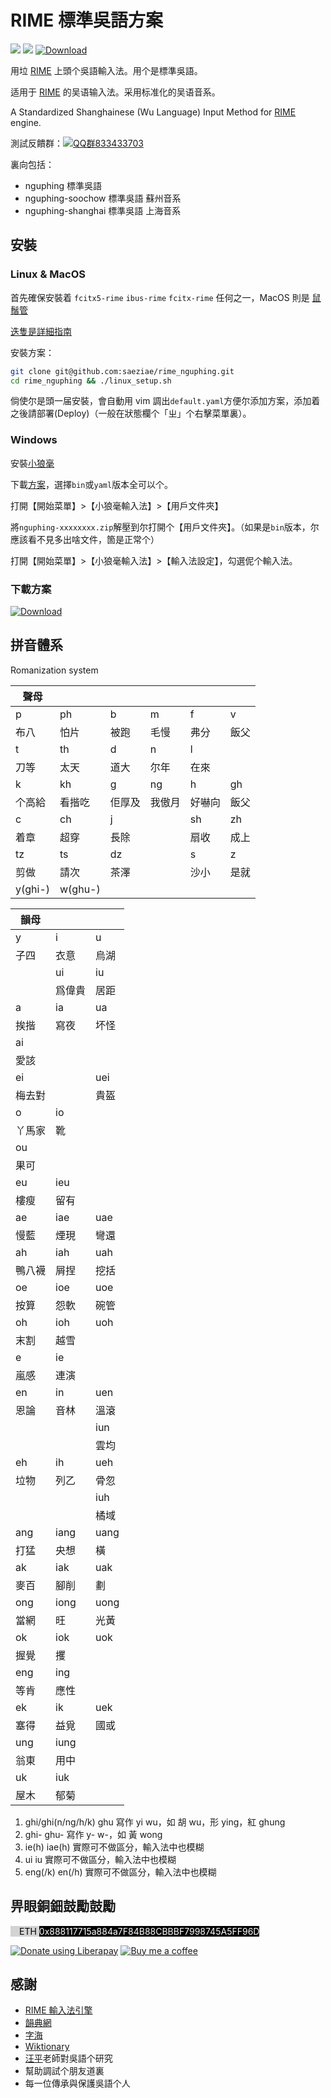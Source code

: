 # RIME 標準吳語方案

![](https://img.shields.io/github/license/saeziae/rime_nguphing?style=flat-square)
![](https://img.shields.io/github/v/release/saeziae/rime_nguphing?style=flat-square)
[![Download](https://img.shields.io/github/downloads/saeziae/rime_nguphing/total?style=flat-square)](https://github.com/saeziae/rime_nguphing/releases/latest)

用垃 [RIME](https://rime.im/) 上頭个吳語輸入法。用个是標準吳語。

适用于 [RIME](https://rime.im/) 的吴语输入法。采用标准化的吴语音系。

A Standardized Shanghainese (Wu Language) Input Method for [RIME](https://rime.im/) engine.

測試反饋群：[![QQ群833433703](https://img.shields.io/static/v1?color=blue&label=QQ群&logo=Tencent+QQ&message=833433703&style=flat-square)](https://jq.qq.com/?_wv=1027&k=TP5MKGCC)

裏向包括：

- nguphing 標準吳語
- nguphing-soochow 標準吳語 蘇州音系
- nguphing-shanghai 標準吳語 上海音系

## 安裝

### Linux & MacOS

首先確保安裝着 `fcitx5-rime` `ibus-rime` `fcitx-rime` 任何之一，MacOS 則是 [鼠鬚管](https://github.com/rime/squirrel/releases/latest)

[迭隻是詳細指南](https://github.com/rime/home/wiki/CustomizationGuide)

安裝方案：

```sh
git clone git@github.com:saeziae/rime_nguphing.git
cd rime_nguphing && ./linux_setup.sh
```

倘使尔是頭一届安裝，會自動用 vim 調出`default.yaml`方便尔添加方案，添加着之後請部署(Deploy)（一般在狀態欄个「ㄓ」个右擊菜單裏）。

### Windows

安裝[小狼毫](https://github.com/rime/weasel/releases/latest)

下載[方案](https://github.com/saeziae/rime_nguphing/releases/latest)，選擇`bin`或`yaml`版本全可以个。

打開【開始菜單】>【小狼毫輸入法】>【用戶文件夾】

將`nguphing-xxxxxxxx.zip`解壓到尔打開个【用戶文件夾】。（如果是`bin`版本，尔應該看不見多出啥文件，箇是正常个）

打開【開始菜單】>【小狼毫輸入法】>【輸入法設定】，勾選伲个輸入法。

### 下載方案

[![Download](https://img.shields.io/github/downloads/saeziae/rime_nguphing/total?style=flat-square)](https://github.com/saeziae/rime_nguphing/releases/latest)

## 拼音體系

Romanization system

| 聲母    |         |        |        |        |      |
| ------- | ------- | ------ | ------ | ------ | ---- |
| p       | ph      | b      | m      | f      | v    |
| 布八    | 怕片    | 被跑   | 毛慢   | 弗分   | 飯父 |
| t       | th      | d      | n      | l      |      |
| 刀等    | 太天    | 道大   | 尔年   | 在來   |      |
| k       | kh      | g      | ng     | h      | gh   |
| 个高給  | 看揩吃  | 佢厚及 | 我傲月 | 好嚇向 | 飯父 |
| c       | ch      | j      |        | sh     | zh   |
| 着章    | 超穿    | 長除   |        | 扇收   | 成上 |
| tz      | ts      | dz     |        | s      | z    |
| 剪做    | 請次    | 茶澤   |        | 沙小   | 是就 |
| y(ghi-) | w(ghu-) |        |        |        |      |

| 韻母   |        |      |
| ------ | ------ | ---- |
| y      | i      | u    |
| 子四   | 衣意   | 烏湖 |
|        | ui     | iu   |
|        | 爲偉貴 | 居距 |
| a      | ia     | ua   |
| 挨揩   | 寫夜   | 坏怪 |
| ai     |        |      |
| 愛該   |        |      |
| ei     |        | uei  |
| 梅去對 |        | 貴盔 |
| o      | io     |      |
| 丫馬家 | 靴     |      |
| ou     |        |      |
| 果可   |        |      |
| eu     | ieu    |      |
| 樓瘦   | 留有   |      |
| ae     | iae    | uae  |
| 慢藍   | 煙現   | 彎還 |
| ah     | iah    | uah  |
| 鴨八襪 | 屑捏   | 挖括 |
| oe     | ioe    | uoe  |
| 按算   | 怨軟   | 碗管 |
| oh     | ioh    | uoh  |
| 末割   | 越雪   |      |
| e      | ie     |      |
| 嵐感   | 連演   |      |
| en     | in     | uen  |
| 恩論   | 音林   | 溫滾 |
|        |        | iun  |
|        |        | 雲均 |
| eh     | ih     | ueh  |
| 垃物   | 列乙   | 骨忽 |
|        |        | iuh  |
|        |        | 橘域 |
| ang    | iang   | uang |
| 打猛   | 央想   | 橫   |
| ak     | iak    | uak  |
| 麥百   | 腳削   | 劃   |
| ong    | iong   | uong |
| 當網   | 旺     | 光黃 |
| ok     | iok    | uok  |
| 握覺   | 攫     |      |
| eng    | ing    |      |
| 等肯   | 應性   |      |
| ek     | ik     | uek  |
| 塞得   | 益覓   | 國或 |
| ung    | iung   |      |
| 翁東   | 用中   |      |
| uk     | iuk    |      |
| 屋木   | 郁菊   |      |

1. ghi/ghi(n/ng/h/k) ghu 寫作 yi wu，如 胡 wu，形 ying，紅 ghung
1. ghi- ghu- 寫作 y- w-，如 黃 wong
1. ie(h) iae(h) 實際可不做區分，輸入法中也模糊
1. ui iu 實際可不做區分，輸入法中也模糊
1. eng(/k) en(/h) 實際可不做區分，輸入法中也模糊

## 畀眼銅鈿鼓勵鼓勵

<span background style="background-color:lightgrey;color: black;">
<img style="height:1em;vertical-align:baseline;" src="https://simpleicons.org/icons/ethereum.svg"/>ETH </span>
<span style="background-color:black;color:white">0x888117715a884a7F84B88CBBBF7998745A5FF96D</span>

<a href="https://liberapay.com/estela/donate"><img alt="Donate using Liberapay" src="https://liberapay.com/assets/widgets/donate.svg"></a>
[![Buy me a coffee](https://img.shields.io/static/v1?label=Ko-fi&message=Buy+me+a+coffee&color=FF5E5B&logo=Ko-fi&style=flat-square)](https://ko-fi.com/saeziae)

## 感謝

- [RIME 輸入法引擎](https://rime.im/)
- [韻典網](https://ytenx.org/)
- [字海](http://zisea.com/)
- [Wiktionary](https://en.wiktionary.org/)
- <u>汪平</u>老師對吳語个研究
- 幫助調試个朋友道裏
- 每一位傳承與保護吳語个人
